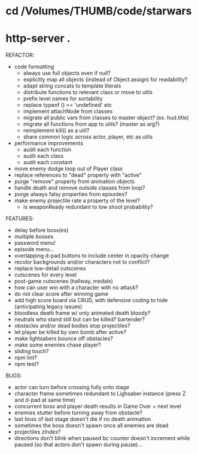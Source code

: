 # cd /Volumes/THUMB/code/starwars
# http-server .

REFACTOR:
* code formatting
  * always use full objects even if null?
  * explicitly map all objects (instead of Object.assign) for readability?
  * adapt string concats to template literals
  * distribute functions to relevant class or move to utils
  * prefix level names for sortability
  * replace typeof () == 'undefined' etc
  * implement attachNode from classes
  * migrate all public vars from classes to master object? (ex. hud.title)
  * migrate all functions from app to utils? (master as arg?)
  * reimplement kill() as a util?
  * share common logic across actor, player, etc as utils
* performance improvements
  * audit each function
  * audit each class
  * audit each constant
* move enemy dodge loop out of Player class
* replace references to "dead" property with "active"
* purge "remove" property from animation objects
* handle death and remove outside classes from loop?
* purge always falsy properties from episodes?
* make enemy projectile rate a property of the level?
  * is weaponReady redundant to low shoot probability?

FEATURES:
* delay before boss(es)
* multiple bosses
* password menu!
* episode menu...
* overlapping d-pad buttons to include center in opacity change
* recolor backgrounds and/or characters not to conflict?
* replace low-detail cutscenes
* cutscenes for every level
* post-game cutscenes (hallway, medals)
* how can user win with a character with no attack?
* do not clear score after winning game
* add high score board via CRUD, with defensive coding to hide (anticipating legacy issues)
* bloodless death frame w/ only animated death bloody?
* neutrals who stand still but can be killed? bartender?
* obstacles and/or dead bodies stop projectiles?
* let player be killed by own bomb after active?
* make lightsabers bounce off obstacles?
* make some enemies chase player?
* sliding touch?
* npm lint?
* npm test?

BUGS:
* actor can turn before crossing fully onto stage
* character frame sometimes redundant to Lighsaber instance (press Z and d-pad at same time)
* concurrent boss and player death results in Game Over + next level
* enemies stutter before turning away from obstacle?
* last boss of last stage doesn't die if no death animation
* sometimes the boss doesn't spawn once all enemies are dead
* projectiles zIndex?
* directions don't blink when paused bc counter doesn't increment while paused (so that actors don't spawn during pause)...
